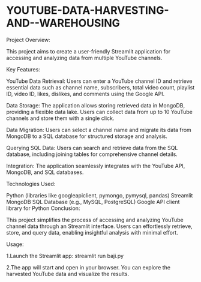 # YOUTUBE-DATA-HARVESTING-AND--WAREHOUSING
Project Overview:

This project aims to create a user-friendly Streamlit application for accessing and analyzing data from multiple YouTube channels.

Key Features:

YouTube Data Retrieval: Users can enter a YouTube channel ID and retrieve essential data such as channel name, subscribers, total video count, playlist ID, video ID, likes, dislikes, and comments using the Google API.

Data Storage: The application allows storing retrieved data in MongoDB, providing a flexible data lake. Users can collect data from up to 10 YouTube channels and store them with a single click.

Data Migration: Users can select a channel name and migrate its data from MongoDB to a SQL database for structured storage and analysis.

Querying SQL Data: Users can search and retrieve data from the SQL database, including joining tables for comprehensive channel details.

Integration: The application seamlessly integrates with the YouTube API, MongoDB, and SQL databases.

Technologies Used:

Python (libraries like googleapiclient, pymongo, pymysql, pandas)
Streamlit
MongoDB
SQL Database (e.g., MySQL, PostgreSQL)
Google API client library for Python
Conclusion:

This project simplifies the process of accessing and analyzing YouTube channel data through an Streamlit interface. Users can effortlessly retrieve, store, and query data, enabling insightful analysis with minimal effort.

Usage:

1.Launch the Streamlit app: streamlit run baji.py

2.The app will start and open in your browser. You can explore the harvested YouTube data and visualize the results.
